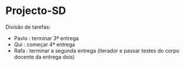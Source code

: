 # Projecto-SD

Divisão de tarefas:
  - Pavlo : terminar 3ª entrega
  - Qui   : começar 4ª entrega
  - Rafa  : terminar a segunda entrega (iterador  e passar testes do corpo docente da entrega dois)
